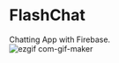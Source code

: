 # FlashChat
Chatting App with Firebase.
<br/>
![ezgif com-gif-maker](https://user-images.githubusercontent.com/31719821/132980121-1246e8f8-cc3d-484b-b21c-d109e8b92966.gif)

